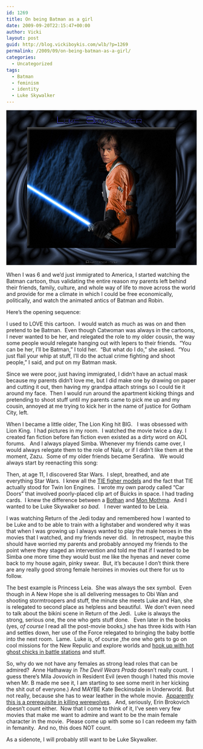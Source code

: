```yaml
---
id: 1269
title: On being Batman as a girl
date: 2009-09-20T22:15:47+00:00
author: Vicki
layout: post
guid: http://blog.vickiboykis.com/wlb/?p=1269
permalink: /2009/09/on-being-batman-as-a-girl/
categories:
  - Uncategorized
tags:
  - Batman
  - feminism
  - identity
  - Luke Skywalker
---
```

[<img class="aligncenter size-full wp-image-1279" title="1024LukeSkywalkerXwing" src="https://raw.githubusercontent.com/veekaybee/wlb/gh-pages/assets/images/2009/09/1024LukeSkywalkerXwing.jpg" alt="1024LukeSkywalkerXwing" width="528" height="410" />](https://raw.githubusercontent.com/veekaybee/wlb/gh-pages/assets/images/2009/09/1024LukeSkywalkerXwing.jpg)

When I was 6 and we&#8217;d just immigrated to America, I started watching the Batman cartoon, thus validating the entire reason my parents left behind their friends, family, culture, and whole way of life to move across the world and provide for me a climate in which I could be free economically, politically, and watch the animated antics of Batman and Robin.

Here&#8217;s the opening sequence:



I used to LOVE this cartoon.  I would watch as much as was on and then pretend to be Batman.  Even though Catwoman was always in the cartoons, I never wanted to be her, and relegated the role to my older cousin, the way some people would relegate hanging out with lepers to their friends.  &#8220;You can be her, I&#8217;ll be Batman,&#8221; I told her.  &#8220;But what do I do,&#8221; she asked.  &#8220;You just flail your whip at stuff, I&#8217;ll do the actual crime fighting and shoot people,&#8221; I said, and put on my Batman mask.

Since we were poor, just having immigrated, I didn&#8217;t have an actual mask because my parents didn&#8217;t love me, but I did make one by drawing on paper and cutting it out, then having my grandpa attach strings so I could tie it around my face.  Then I would run around the apartment kicking things and pretending to shoot stuff until my parents came to pick me up and my cousin, annoyed at me trying to kick her in the name of justice for Gotham City, left.

When I became a little older, The Lion King hit BIG.   I was obsessed with Lion King.  I had pictures in my room.  I watched the movie twice a day. I created fan fiction before fan fiction even existed as a dirty word on AOL forums.   And I always played Simba. Whenever my friends came over, I would always relegate them to the role of Nala, or if I didn&#8217;t like them at the moment, Zazu.  Some of my older friends became Serafina.   We would always start by reenacting this song:



Then, at age 11, I discovered Star Wars.  I slept, breathed, and ate everything Star Wars.  I knew all the [TIE figher models](http://en.wikipedia.org/wiki/TIE_fighter) and the fact that TIE actually stood for Twin Ion Engines.  I wrote my own parody called &#8220;Car Doors&#8221; that involved poorly-placed clip art of Buicks in space. I had trading cards.  I knew the difference between a [Bothan](http://starwars.wikia.com/wiki/Bothan) and [Mon Mothma](http://starwars.wikia.com/wiki/Mon_Mothma).  And I wanted to be Luke Skywalker _so bad_.   I never wanted to be Leia.

I was watching Return of the Jedi today and remembered how I wanted to be Luke and to be able to train with a lighstaber and wondered why it was that when I was growing up I always wanted to play the male heroes in the movies that I watched, and my friends never did.   In retrospect, maybe this should have worried my parents and probably annoyed my friends to the point where they staged an intervention and told me that if I wanted to be Simba one more time they would bust me like the hyenas and never come back to my house again, pinky swear.  But, it&#8217;s because I don&#8217;t think there are any really good strong female heroines in movies out there for us to follow.

The best example is Princess Leia.  She was always the sex symbol.  Even though in A New Hope she is all delivering messages to Obi Wan and shooting stormtroopers and stuff, the minute she meets Luke and Han, she is relegated to second place as helpless and beautiful.  We don&#8217;t even need to talk about the bikini scene in Return of the Jedi.  Luke is always the strong, serious one, the one who gets stuff done.   Even later in the books (yes, _of course_ I read all the post-movie books,) she has three kids with Han and settles down, her use of the Force relegated to bringing the baby bottle into the next room.  Lame.  Luke is, of course ,the one who gets to go on cool missions for the New Repulic and explore worlds and [hook up with hot ghost chicks in battle stations](http://starwars.wikia.com/wiki/Callista_Ming) and stuff.

So, why do we not have any females as strong lead roles that can be admired?  Anne Hathaway in _The Devil Wears Prada_ doesn&#8217;t really count.  I guess there&#8217;s Mila Jovovich in Resident Evil (even though I hated this movie when Mr. B made me see it, I am starting to see some merit in her kicking the shit out of everyone.) And MAYBE Kate Beckinsdale in Underworld.  But not really, because she has to wear leather in the whole movie.  [Apparently this is a prerequisite in killing werewolves](http://en.wikipedia.org/wiki/Races_of_Underworld_universe).   And, seriously, Erin Brokovich doesn&#8217;t count either.  Now that I come to think of it, I&#8217;ve seen very few movies that make me want to admire and want to be the main female character in the movie.  Please come up with some so I can redeem my faith in femanity.  And no, this does NOT count.



As a sidenote, I will probably still want to be Luke Skywalker.